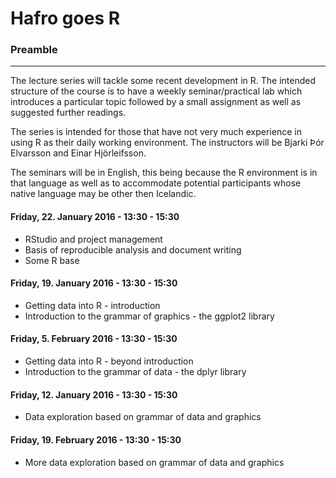 # Hafro goes R



### Preamble
___

The lecture series will tackle some recent development in R. The intended structure of the course is to have a weekly seminar/practical lab which introduces a particular topic followed by a small assignment as well as suggested further readings.

The series is intended for those that have not very much experience in using R as their daily working environment. The instructors will be Bjarki Þór Elvarsson and Einar Hjörleifsson.

The seminars will be in English, this being because the R environment is in that language as well as to accommodate potential participants whose native language may be other then Icelandic.

#### Friday, 22. January 2016 - 13:30 - 15:30

* RStudio and project management
* Basis of reproducible analysis and document writing
* Some R base

#### Friday, 19. January 2016 - 13:30 - 15:30

* Getting data into R - introduction
* Introduction to the grammar of graphics - the ggplot2 library

#### Friday, 5. February 2016 - 13:30 - 15:30

* Getting data into R - beyond introduction
* Introduction to the grammar of data - the dplyr library

#### Friday, 12. January 2016 - 13:30 - 15:30

* Data exploration based on grammar of data and graphics

#### Friday, 19. February 2016 - 13:30 - 15:30

* More data exploration based on grammar of data and graphics

